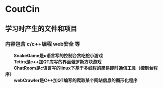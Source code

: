 # CoutCin

## 学习时产生的文件和项目
### 内容包含 c/c++编程 web安全 等  
&emsp;&emsp;**SnakeGame是c语言写的控制台贪吃蛇小游戏**  
&emsp;&emsp;**Tetirs是c++加QT库写的界面俄罗斯方块游戏**  
&emsp;&emsp;**ChatRoom是c语言写的linux下基于多线程的简易即时通信工具（控制台程序）**  
&emsp;&emsp;**webCrawler是C++加QT编写的爬取某个网站信息的图形化程序**
